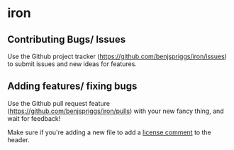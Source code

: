 # iron

## Contributing Bugs/ Issues

Use the Github project tracker (<https://github.com/benjspriggs/iron/issues>) to submit issues and new ideas for features.

## Adding features/ fixing bugs

Use the Github pull request feature (<https://github.com/benjspriggs/iron/pulls>) with your new fancy thing,
and wait for feedback!

Make sure if you're adding a new file to add a [license comment](https://www.npmjs.com/package/add-license) to the header.
